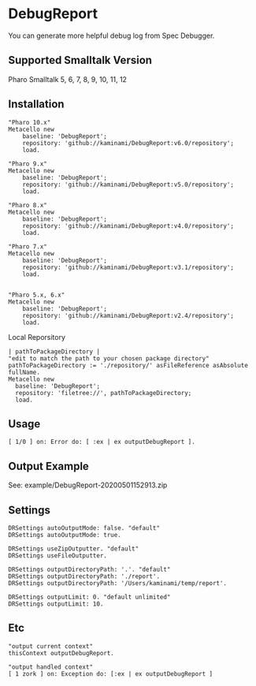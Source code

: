 # DebugReport
You can generate more helpful debug log from Spec Debugger.


## Supported Smalltalk Version

Pharo Smalltalk 5, 6, 7, 8, 9, 10, 11, 12

## Installation

```smalltalk
"Pharo 10.x"
Metacello new
    baseline: 'DebugReport';
    repository: 'github://kaminami/DebugReport:v6.0/repository';
    load.
    
"Pharo 9.x"
Metacello new
    baseline: 'DebugReport';
    repository: 'github://kaminami/DebugReport:v5.0/repository';
    load.

"Pharo 8.x"
Metacello new
    baseline: 'DebugReport';
    repository: 'github://kaminami/DebugReport:v4.0/repository';
    load.

"Pharo 7.x"
Metacello new
    baseline: 'DebugReport';
    repository: 'github://kaminami/DebugReport:v3.1/repository';
    load.


"Pharo 5.x, 6.x"
Metacello new
    baseline: 'DebugReport';
    repository: 'github://kaminami/DebugReport:v2.4/repository';
    load.
```

Local Reporsitory

```smalltalk
| pathToPackageDirectory |
"edit to match the path to your chosen package directory"
pathToPackageDirectory := './repository/' asFileReference asAbsolute fullName.
Metacello new
  baseline: 'DebugReport';
  repository: 'filetree://', pathToPackageDirectory;
  load.
```

## Usage

```smalltalk
[ 1/0 ] on: Error do: [ :ex | ex outputDebugReport ].
```

## Output Example
See: example/DebugReport-20200501152913.zip


## Settings
```smalltalk
DRSettings autoOutputMode: false. "default"
DRSettings autoOutputMode: true.

DRSettings useZipOutputter. "default"
DRSettings useFileOutputter.

DRSettings outputDirectoryPath: '.'. "default"
DRSettings outputDirectoryPath: './report'.
DRSettings outputDirectoryPath: '/Users/kaminami/temp/report'.

DRSettings outputLimit: 0. "default unlimited"
DRSettings outputLimit: 10.
```

## Etc
```smalltalk
"output current context"
thisContext outputDebugReport.

"output handled context"
[ 1 zork ] on: Exception do: [:ex | ex outputDebugReport ]
```

